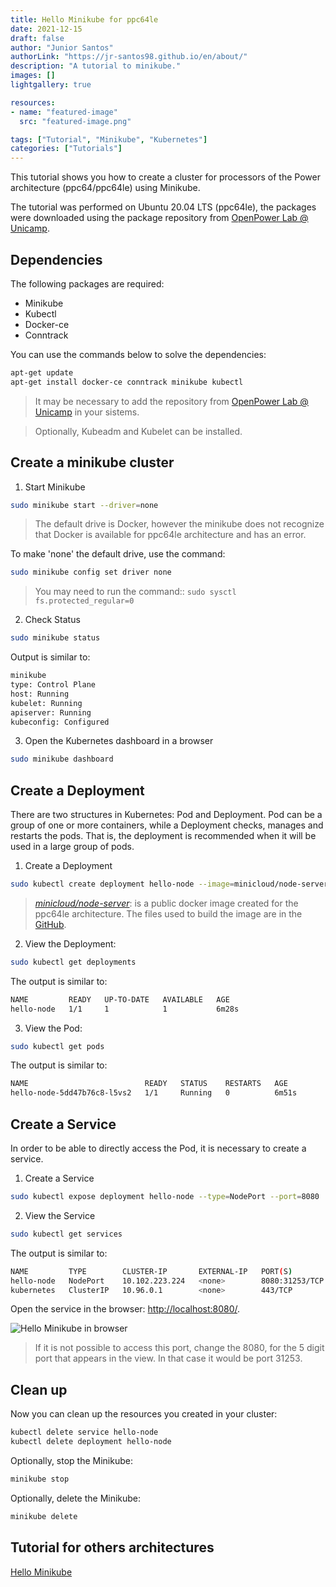 ```yaml
---
title: Hello Minikube for ppc64le
date: 2021-12-15
draft: false
author: "Junior Santos"
authorLink: "https://jr-santos98.github.io/en/about/"
description: "A tutorial to minikube."
images: []
lightgallery: true

resources:
- name: "featured-image"
  src: "featured-image.png"

tags: ["Tutorial", "Minikube", "Kubernetes"]
categories: ["Tutorials"]
---
```


This tutorial shows you how to create a cluster for processors of the Power architecture (ppc64/ppc64le) using Minikube.

<!--more-->

<!-- ![Logo of minikube](hello_minikube.png) -->

The tutorial was performed on Ubuntu 20.04 LTS (ppc64le), the packages were downloaded using the package repository from [OpenPower Lab @ Unicamp](https://openpower.ic.unicamp.br/project/power-repository/).

## Dependencies

The following packages are required:
- Minikube
- Kubectl
- Docker-ce
- Conntrack

You can use the commands below to solve the dependencies:

```bash
apt-get update
apt-get install docker-ce conntrack minikube kubectl
```
> It may be necessary to add the repository from [OpenPower Lab @ Unicamp](https://openpower.ic.unicamp.br/project/power-repository/) in your sistems.

> Optionally, Kubeadm and Kubelet can be installed.

## Create a minikube cluster

1. Start Minikube

```bash
sudo minikube start --driver=none
```

> The default drive is Docker, however the minikube does not recognize that Docker is available for ppc64le architecture and has an error.

To make 'none' the default drive, use the command:

```bash
sudo minikube config set driver none
```

> You may need to run the command:: `sudo sysctl fs.protected_regular=0`

2. Check Status

```bash
sudo minikube status
```

Output is similar to:

```bash
minikube
type: Control Plane
host: Running
kubelet: Running
apiserver: Running
kubeconfig: Configured
```

3. Open the Kubernetes dashboard in a browser

```bash
sudo minikube dashboard
```

## Create a Deployment

There are two structures in Kubernetes: Pod and Deployment. Pod can be a group of one or more containers, while a Deployment checks, manages and restarts the pods. That is, the deployment is recommended when it will be used in a large group of pods.

1. Create a Deployment

```bash
sudo kubectl create deployment hello-node --image=minicloud/node-server
```

> *[minicloud/node-server](https://hub.docker.com/r/minicloud/node-server)*: is a public docker image created for the ppc64le architecture. The files used to build the image are in the [GitHub](https://github.com/Unicamp-OpenPower/nodeServer).

2. View the Deployment:

```bash
sudo kubectl get deployments
```

The output is similar to:

```bash
NAME         READY   UP-TO-DATE   AVAILABLE   AGE
hello-node   1/1     1            1           6m28s
```

3. View the Pod:

```bash
sudo kubectl get pods
```

The output is similar to:

```bash
NAME                          READY   STATUS    RESTARTS   AGE
hello-node-5dd47b76c8-l5vs2   1/1     Running   0          6m51s
```

## Create a Service

In order to be able to directly access the Pod, it is necessary to create a service.

1. Create a Service

```bash
sudo kubectl expose deployment hello-node --type=NodePort --port=8080
```

2. View the Service

```bash
sudo kubectl get services
```

The output is similar to:

```bash
NAME         TYPE        CLUSTER-IP       EXTERNAL-IP   PORT(S)          AGE
hello-node   NodePort    10.102.223.224   <none>        8080:31253/TCP   8s
kubernetes   ClusterIP   10.96.0.1        <none>        443/TCP          14m
```
Open the service in the browser: [http://localhost:8080/](http://localhost:8080/).

![Hello Minikube in browser](screenshot.png)

> If it is not possible to access this port, change the 8080, for the 5 digit port that appears in the view. In that case it would be port 31253.

## Clean up

Now you can clean up the resources you created in your cluster:

```bash
kubectl delete service hello-node
kubectl delete deployment hello-node
```

Optionally, stop the Minikube:

```bash
minikube stop
```

Optionally, delete the Minikube:

```bash
minikube delete
```

## Tutorial for others architectures

[Hello Minikube](https://kubernetes.io/docs/tutorials/hello-minikube/)
